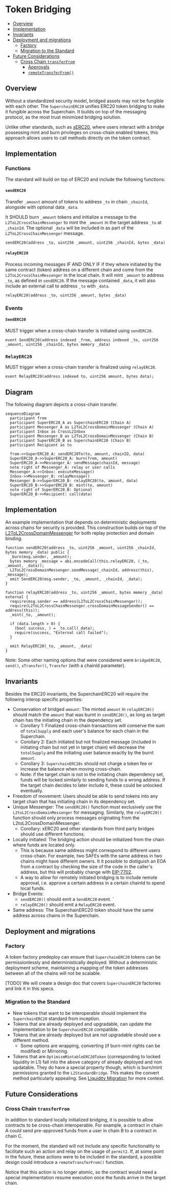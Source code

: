 # Token Bridging

<!-- START doctoc generated TOC please keep comment here to allow auto update -->
<!-- DON'T EDIT THIS SECTION, INSTEAD RE-RUN doctoc TO UPDATE -->

- [Overview](#overview)
- [Implementation](#implementation)
- [Invariants](#invariants)
- [Deployment and migrations](#deployment-and-migrations)
  - [Factory](#factory)
  - [Migration to the Standard](#migration-to-the-standard)
- [Future Considerations](#future-considerations)
  - [Cross Chain `transferFrom`](#cross-chain-transferfrom)
    - [Approvals](#approvals)
    - [`remoteTransferFrom()`](#remotetransferfrom)

<!-- END doctoc generated TOC please keep comment here to allow auto update -->

## Overview

Without a standardized security model, bridged assets may not be fungible with each other. The `SuperchainERC20` unifies ERC20 token bridging to make it fungible across the Superchain. It builds on top of the messaging protocol, as the most trust minimized bridging solution.

Unlike other standards, such as [xERC20](https://www.xerc20.com/), where users interact with a bridge possessing mint and burn privileges on cross-chain enabled tokens, this approach allows users to call methods directly on the token contract.

## Implementation

### Functions

The standard will build on top of ERC20 and include the following functions:

#### `sendERC20`

Transfer `_amount` amount of tokens to address `_to` in chain `_chainId`, alongside with optional data `_data`.

It SHOULD burn `_amount` tokens and initialize a message to the `L2ToL2CrossChainMessenger` to mint the `_amount` in the target address `_to` at `_chainId`. The optional `_data` will be included in as part of the `L2ToL2CrossChainMessenger` message.

```solidity
sendERC20(address _to, uint256 _amount, uint256 _chainId, bytes _data)
```

#### `relayERC20`

Process incoming messages IF AND ONLY IF if they where initiated by the same contract (token) address on a different chain and come from the `L2ToL2CrossChainMessenger` in the local chain.
It will mint `_amount` to address `_to`, as defined in `sendERC20`. If the message contained `_data`, it will also include an external call to address `_to` with `_data`.

```solidity
relayERC20(address _to, uint256 _amount, bytes _data)
```

### Events

#### `SendERC20`

MUST trigger when a cross-chain transfer is initiated using `sendERC20`.

```solidity
event SendERC20(address indexed _from, address indexed _to, uint256 _amount, uint256 _chainId, bytes memory _data)
```

### `RelayERC20`

MUST trigger when a cross-chain transfer is finalized using `relayERC20`.

```solidity
event RelayERC20(address indexed to, uint256 amount, bytes data);
```

## Diagram

The following diagram depicts a cross-chain transfer.

```mermaid
sequenceDiagram
  participant from
  participant SuperERC20_A as SuperchainERC20 (Chain A)
  participant Messenger_A as L2ToL2CrossDomainMessenger (Chain A)
  participant Inbox as CrossL2Inbox
  participant Messenger_B as L2ToL2CrossDomainMessenger (Chain B)
  participant SuperERC20_B as SuperchainERC20 (Chain B)
  participant Recipient as to

  from->>SuperERC20_A: sendERC20To(to, amount, chainID, data)
  SuperERC20_A->>SuperERC20_A: burn(from, amount)
  SuperERC20_A->>Messenger_A: sendMessage(chainId, message)
  note right of Messenger_A: relay or user calls
  Messenger_A->>Inbox: executeMessage()
  Inbox->>Messenger_B: relayMessage()
  Messenger_B->>SuperERC20_B: relayERC20(to, amount, data)
  SuperERC20_B->>SuperERC20_B: mint(to, amount)
  note right of SuperERC20_B: Optional
  SuperERC20_B->>Recipient: call(data)
```

## Implementation

An example implementation that depends on deterministic deployments across chains
for security is provided. This construction builds on top of the [L2ToL2CrossDomainMessenger][l2-to-l2]
for both replay protection and domain binding.

[l2-to-l2]: ./predeploys.md#l2tol2crossdomainmessenger

```solidity
function sendERC20(address _to, uint256 _amount, uint256 _chainId, bytes memory _data) public {
  _burn(msg.sender, _amount);
  bytes memory _message = abi.encodeCall(this.relayERC20, (_to, _amount, _data));
  L2ToL2CrossDomainMessenger.sendMessage(_chainId, address(this), _message);
  emit SendERC20(msg.sender, _to, _amount, _chainId, _data);
}

function relayERC20(address _to, uint256 _amount, bytes memory _data) external {
  require(msg.sender == address(L2ToL2CrossChainMessenger));
  require(L2ToL2CrossChainMessenger.crossDomainMessageSender() == address(this));
  _mint(_to, _amount);

  if (data.length > 0) {
    (bool success, ) = _to.call(_data);
    require(success, "External call failed");
  }

  emit RelayERC20(_to, _amount, _data)
}
```

Note: Some other naming options that were considered were `bridgeERC20`, `send()`, `xTransfer()`, `Transfer` (with a chainId parameter).

## Invariants

Besides the ERC20 invariants, the SuperchainERC20 will require the following interop specific properties:

- Conservation of bridged `amount`: The minted `amount` in `relayERC20()` should match the `amount` that was burnt in `sendERC20()`, as long as target chain has the initiating chain in the dependency set.
  - Corollary 1: Finalized cross-chain transactions will conserve the sum of `totalSupply` and each user's balance for each chain in the Superchain.
  - Corollary 2: Each initiated but not finalized message (included in initiating chain but not yet in target chain) will decrease the `totalSupply` and the initiating user balance exactly by the burnt `amount`.
  - Corollary 3: `SuperchainERC20s` should not charge a token fee or increase the balance when moving cross-chain.
  - Note: if the target chain is not in the initiating chain dependency set, funds will be locked similarly to sending funds to a wrong address. If the target chain decides to later include it, these could be unlocked eventually.
- Freedom of movement: Users should be able to send tokens into any target chain that has initiating chain in its dependency set.
- Unique Messenger: The `sendERC20()` function must exclusively use the `L2toL2CrossDomainMessenger` for messaging. Similarly, the `relayERC20()` function should only process messages originating from the L2toL2CrossDomainMessenger.
  - Corollary: xERC20 and other standards from third party bridges should use different functions.
- Locally initiated: The bridging action should be initialized from the chain where funds are located only.
  - This is because same address might correspond to different users cross-chain. For example, two SAFEs with the same address in two chains might have different owners. It it possible to distiguish an EOA from a contract by checking the size of the code in the caller's address, but this will probably change with [EIP-7702](https://github.com/ethereum/EIPs/blob/master/EIPS/eip-7702.md).
  - A way to allow for remotely initiated bridging is to include remote approval, i.e. approve a certain address in a certain chainId to spend local funds.
- Bridge Events:
  - `sendERC20()` should emit a `SendERC20` event. `
  - `relayERC20()` should emit a `RelayERC20` event.
- Same address: The SuperchainERC20 token should have the same address across chains in the Superchain.

## Deployment and migrations

### Factory

A token factory predeploy can ensure that `SuperchainERC20` tokens can be permissionlessly and deterministically deployed. Without a deterministic deployment scheme, maintaining a mapping of the token addresses between all of the chains will not be scalable.

[TODO] We will create a design doc that covers `SuperchainERC20` factories and link it in this specs.

### Migration to the Standard

- New tokens that want to be interoperable should implement the `SuperchainERC20` standard from inception.
- Tokens that are already deployed and upgradable, can update the implementation to be `SuperchainERC20` compatible.
- Tokens that are already deployed but are not upgradable should use a different method.
  - Some options are wrapping, converting (if burn-mint rights can be modified) or Mirroring.
- Tokens that are `OptimismMintableERC20Token` (corresponding to locked liquidity in L1) fall into the above category of already deployed and non updatable. They do have a special property though, which is burn/mint permissions granted to the `L2StandardBridge`. This makes the convert method particularly appealing. See [Liquidity Migration](https://github.com/ethereum-optimism/design-docs/blob/098435155471ed3bcd60a50f049897495c901733/protocol/superc20/liquidity-migration.md) for more context.

## Future Considerations

### Cross Chain `transferFrom`

In addition to standard locally initialized bridging, it is possible to allow contracts to be cross-chain interoperable. For example, a contract in chain A could send pre-approved funds from a user in chain B to a contract in chain C.

For the moment, the standard will not include any specific functionality to facilitate such an action and relay on the usage of `permit2`. If, at some point in the future, these actions were to be included in the standard, a possible design could introduce a `remoteTransferFrom()` function.

Notice that this action is no longer atomic, so the contract would need a special implementation resume execution once the funds arrive in the target chain.
